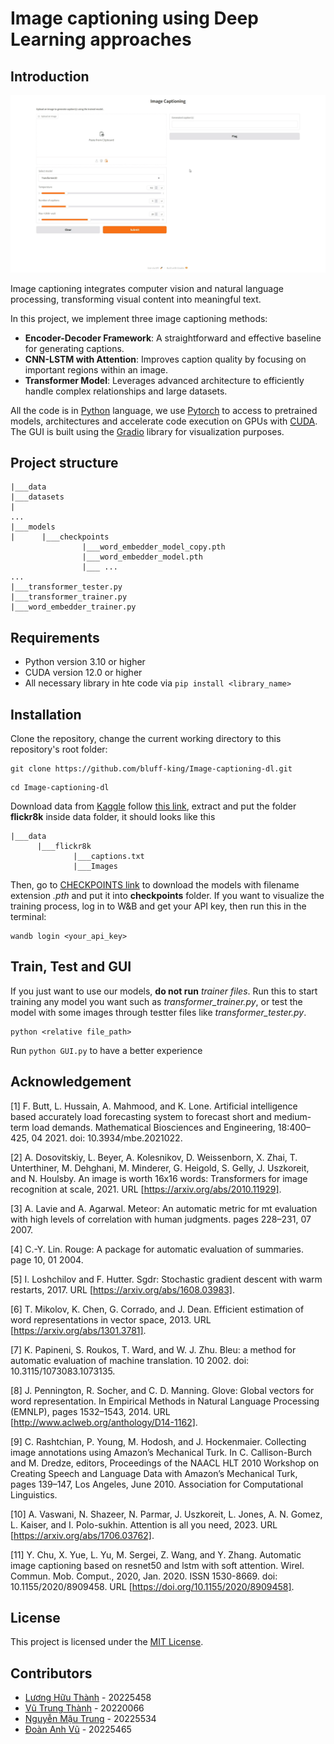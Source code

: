 # Image captioning using Deep Learning approaches

## Introduction

![demo](demo.gif)

Image captioning integrates computer vision and natural language processing, transforming visual content into meaningful text. 

In this project, we implement three image captioning methods:
- **Encoder-Decoder Framework**: A straightforward and effective baseline for generating captions.
- **CNN-LSTM with Attention**: Improves caption quality by focusing on important regions within an image.
- **Transformer Model**: Leverages advanced architecture to efficiently handle complex relationships and large datasets.

All the code is in [Python](https://www.python.org/) language, we use [Pytorch](https://pytorch.org/) to access to pretrained models, architectures and accelerate code execution on GPUs with [CUDA](https://developer.nvidia.com/cuda-downloads). The GUI is built using the [Gradio](https://www.gradio.app/)  library for visualization purposes.

## Project structure
```
|___data
|___datasets
|
...
|___models
|      |___checkpoints
                |___word_embedder_model_copy.pth
                |___word_embedder_model.pth
                |___ ...             
...
|___transformer_tester.py
|___transformer_trainer.py
|___word_embedder_trainer.py

```

## Requirements
- Python version 3.10 or higher
- CUDA version 12.0 or higher
- All necessary library in hte code via ```pip install <library_name>```
## Installation
Clone the repository, change the current working directory to this repository's root folder:
```
git clone https://github.com/bluff-king/Image-captioning-dl.git
```
```
cd Image-captioning-dl
```
Download data from [Kaggle](https://www.kaggle.com/) follow [this link](https://www.kaggle.com/datasets/adityajn105/flickr8k/code), extract and put the folder **flickr8k** inside data folder, it should looks like this
```
|___data
      |___flickr8k
              |___captions.txt
              |___Images
```
Then, go to [CHECKPOINTS link](https://husteduvn-my.sharepoint.com/personal/thanh_vt220066_sis_hust_edu_vn/_layouts/15/onedrive.aspx?id=%2Fpersonal%2Fthanh%5Fvt220066%5Fsis%5Fhust%5Fedu%5Fvn%2FDocuments%2FDL%2DImg%2Dcaptioning&ga=1) to download the models with filename extension *.pth* and put it into **checkpoints** folder.
If you want to visualize the training process, log in to W&B and get your API key, then run this in the terminal: 
```
wandb login <your_api_key>
```

## Train, Test and GUI
If you just want to use our models, **do not run** *trainer files*. Run this to start training any model you want such as *transformer_trainer.py*, or test the model with some images through testter files like *transformer_tester.py*.
```
python <relative file_path>
```
Run ```python GUI.py``` to have a better experience

## Acknowledgement
[1] F. Butt, L. Hussain, A. Mahmood, and K. Lone. Artificial intelligence based accurately load forecasting system to forecast short and medium-term load demands. Mathematical Biosciences and Engineering, 18:400–425, 04 2021. doi: 10.3934/mbe.2021022.

[2] A. Dosovitskiy, L. Beyer, A. Kolesnikov, D. Weissenborn, X. Zhai, T. Unterthiner, M. Dehghani, M. Minderer, G. Heigold, S. Gelly, J. Uszkoreit, and N. Houlsby. An image is worth 16x16 words: Transformers for image recognition at scale, 2021. URL [https://arxiv.org/abs/2010.11929].

[3] A. Lavie and A. Agarwal. Meteor: An automatic metric for mt evaluation with high levels of correlation with human judgments. pages 228–231, 07 2007.

[4] C.-Y. Lin. Rouge: A package for automatic evaluation of summaries. page 10, 01 2004.

[5] I. Loshchilov and F. Hutter. Sgdr: Stochastic gradient descent with warm restarts, 2017. URL [https://arxiv.org/abs/1608.03983].

[6] T. Mikolov, K. Chen, G. Corrado, and J. Dean. Efficient estimation of word representations in vector space, 2013. URL [https://arxiv.org/abs/1301.3781].

[7] K. Papineni, S. Roukos, T. Ward, and W. J. Zhu. Bleu: a method for automatic evaluation of machine translation. 10 2002. doi: 10.3115/1073083.1073135.

[8] J. Pennington, R. Socher, and C. D. Manning. Glove: Global vectors for word representation. In Empirical Methods in Natural Language Processing (EMNLP), pages 1532–1543, 2014. URL [http://www.aclweb.org/anthology/D14-1162].

[9] C. Rashtchian, P. Young, M. Hodosh, and J. Hockenmaier. Collecting image annotations using Amazon’s Mechanical Turk. In C. Callison-Burch and M. Dredze, editors, Proceedings of the NAACL HLT 2010 Workshop on Creating Speech and Language Data with Amazon’s Mechanical Turk, pages 139–147, Los Angeles, June 2010. Association for Computational Linguistics.

[10] A. Vaswani, N. Shazeer, N. Parmar, J. Uszkoreit, L. Jones, A. N. Gomez, L. Kaiser, and I. Polo-sukhin. Attention is all you need, 2023. URL [https://arxiv.org/abs/1706.03762].

[11] Y. Chu, X. Yue, L. Yu, M. Sergei, Z. Wang, and Y. Zhang. Automatic image captioning based on resnet50 and lstm with soft attention. Wirel. Commun. Mob. Comput., 2020, Jan. 2020. ISSN 1530-8669. doi: 10.1155/2020/8909458. URL [https://doi.org/10.1155/2020/8909458].

## License
This project is licensed under the [MIT License](https://mit-license.org/).

## Contributors
- [Lương Hữu Thành](https://github.com/fisherman611) - 20225458 
- [Vũ Trung Thành](https://github.com/thanh309) - 20220066
- [Nguyễn Mậu Trung](https://github.com/Pearlcentt) - 20225534
- [Đoàn Anh Vũ](https://github.com/bluff-king) - 20225465
